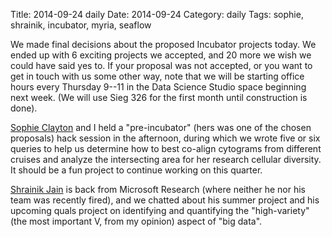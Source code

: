 Title: 2014-09-24 daily
Date: 2014-09-24
Category: daily
Tags: sophie, shrainik, incubator, myria, seaflow

We made final decisions about the proposed Incubator projects today. We ended up with 6 exciting projects we accepted, and 20 more we wish we could have said yes to. If your proposal was not accepted, or you want to get in touch with us some other way, note that we will be starting office hours every Thursday 9--11 in the Data Science Studio space beginning next week. (We will use Sieg 326 for the first month until construction is done).

[Sophie Clayton](http://r.halper.in/coauth/sclayton) and I held a "pre-incubator" (hers was one of the chosen proposals) hack session in the afternoon, during which we wrote five or six queries to help us determine how to best co-align cytograms from different cruises and analyze the intersecting area for her research cellular diversity. It should be a fun project to continue working on this quarter.

[Shrainik Jain](http://homes.cs.washington.edu/~shrainik/) is back from Microsoft Research (where neither he nor his team was recently fired), and we chatted about his summer project and his upcoming quals project on identifying and quantifying the "high-variety" (the most important V, from my opinion) aspect of "big data".